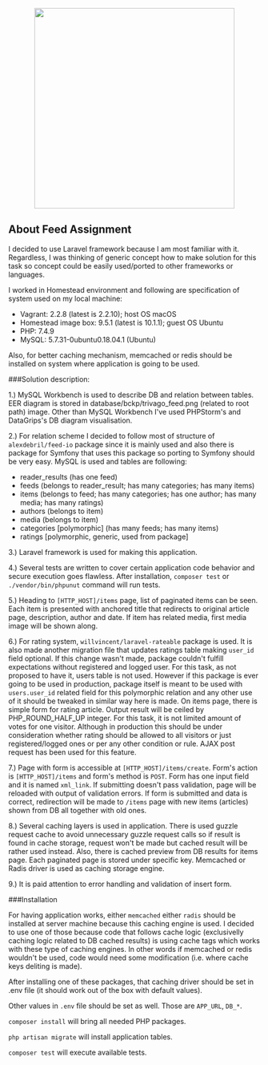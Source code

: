 <p align="center"><a href="https://laravel.com" target="_blank"><img src="https://raw.githubusercontent.com/laravel/art/master/logo-lockup/5%20SVG/2%20CMYK/1%20Full%20Color/laravel-logolockup-cmyk-red.svg" width="400"></a></p>

## About Feed Assignment

I decided to use Laravel framework because I am most familiar with it.
Regardless, I was thinking of generic concept how to make solution for this task so concept could be easily used/ported to other frameworks or languages.

I worked in Homestead environment and following are specification of system used on my local machine:

- Vagrant: 2.2.8 (latest is 2.2.10); host OS macOS
- Homestead image box: 9.5.1 (latest is 10.1.1); guest OS Ubuntu
- PHP: 7.4.9
- MySQL: 5.7.31-0ubuntu0.18.04.1 (Ubuntu)

Also, for better caching mechanism, memcached or redis should be installed on system where application is going to be used. 

###Solution description:
 
1.) MySQL Workbench is used to describe DB and relation between tables. EER diagram is stored in database/bckp/trivago_feed.png (related to root path) image. Other than MySQL Workbench I've used PHPStorm's and DataGrips's DB diagram visualisation. 

2.) For relation scheme I decided to follow most of structure of `alexdebril/feed-io` package since it is mainly used and also there is package for Symfony that uses this package so porting to Symfony should be very easy. MySQL is used and tables are following:

- reader_results (has one feed)
- feeds (belongs to reader_result; has many categories; has many items)
- items (belongs to feed; has many categories; has one author; has many media; has many ratings)
- authors (belongs to item)
- media (belongs to item)
- categories [polymorphic] (has many feeds; has many items)
- ratings [polymorphic, generic, used from package]

3.) Laravel framework is used for making this application.

4.) Several tests are written to cover certain application code behavior and secure execution goes flawless. After installation, `composer test` or `./vendor/bin/phpunut` command will run tests.

5.) Heading to `[HTTP_HOST]/items` page, list of paginated items can be seen. Each item is presented with anchored title that redirects to original article page, description, author and date. If item has related media, first media image will be shown along.

6.) For rating system, `willvincent/laravel-rateable` package is used. It is also made another migration file that updates ratings table making `user_id` field optional. If this change wasn't made, package couldn't fulfill expectations without registered and logged user. For this task, as not proposed to have it, users table is not used. However if this package is ever going to be used in production, package itself is meant to be used with `users.user_id` related field for this polymorphic relation and any other use of it should be tweaked in similar way here is made. On items page, there is simple form for rating article. Output result will be ceiled by PHP_ROUND_HALF_UP integer. For this task, it is not limited amount of votes for one visitor. Although in production this should be under consideration whether rating should be allowed to all visitors or just registered/logged ones or per any other condition or rule. AJAX post request has been used for this feature.

7.) Page with form is accessible at `[HTTP_HOST]/items/create`. Form's action is `[HTTP_HOST]/items` and form's method is `POST`. Form has one input field and it is named `xml_link`. If submitting doesn't pass validation, page will be reloaded with output of validation errors. If form is submitted and data is correct, redirection will be made to `/items` page with new items (articles) shown from DB all together with old ones. 
 
8.) Several caching layers is used in application. There is used guzzle request cache to avoid unnecessary guzzle request calls so if result is found in cache storage, request won't be made but cached result will be rather used instead. Also, there is cached preview from DB results for items page. Each paginated page is stored under specific key. Memcached or Radis driver is used as caching storage engine.

9.) It is paid attention to error handling and validation of insert form.

###Installation

For having application works, either `memcached` either `radis` should be installed at server machine because this caching engine is used. I decided to use one of those because code that follows cache logic (exclusivelly caching logic related to DB cached results) is using cache tags which works with these type of caching engines. In other words if memcached or redis wouldn't be used, code would need some modification (i.e. where cache keys deliting is made).

After installing one of these packages, that caching driver should be set in .env file (it should work out of the box with default values).

Other values in `.env` file should be set as well. Those are `APP_URL`, `DB_*`.

`composer install` will bring all needed PHP packages.

`php artisan migrate` will install application tables.

`composer test` will execute available tests. 
